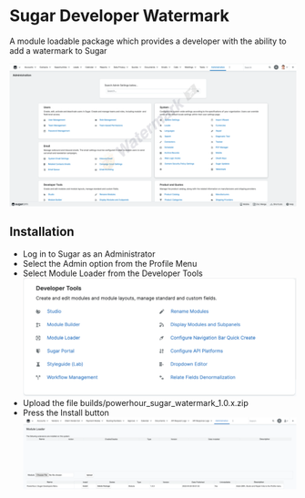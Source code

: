 # Sugar Developer Watermark

A module loadable package which provides a developer with the ability to add a watermark to Sugar

![Sugar Developer Watermark](assets/images/watermark.png)

## Installation
* Log in to Sugar as an Administrator
* Select the Admin option from the Profile Menu
* Select Module Loader from the Developer Tools ![Module Loader from the Developer Tools](assets/images/developer_tools.png)
* Upload the file builds/powerhour_sugar_watermark_1.0.x.zip
* Press the Install button ![Install Button](assets/images/install_button.png)
